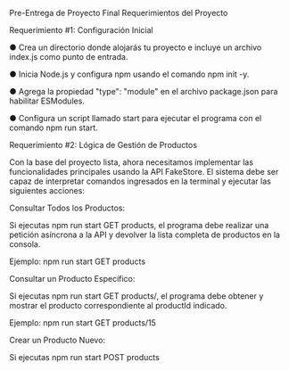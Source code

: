 Pre-Entrega de Proyecto Final
Requerimientos del Proyecto

Requerimiento #1: Configuración Inicial

● Crea un directorio donde alojarás tu proyecto e incluye un archivo index.js como punto de entrada.

● Inicia Node.js y configura npm usando el comando npm init -y.

● Agrega la propiedad "type": "module" en el archivo package.json para habilitar ESModules.

● Configura un script llamado start para ejecutar el programa con el comando npm run start.

Requerimiento #2: Lógica de Gestión de Productos

Con la base del proyecto lista, ahora necesitamos implementar las funcionalidades principales usando la API FakeStore. El sistema debe ser capaz de interpretar comandos ingresados en la terminal y ejecutar las siguientes acciones:

Consultar Todos los Productos:

Si ejecutas npm run start GET products, el programa debe realizar una petición asíncrona a la API y devolver la lista completa de productos en la consola.

Ejemplo: npm run start GET products

Consultar un Producto Específico:

Si ejecutas npm run start GET products/<productId>, el programa debe obtener y mostrar el producto correspondiente al productId indicado.

Ejemplo: npm run start GET products/15

Crear un Producto Nuevo:

Si ejecutas npm run start POST products <title> <price> <category>, el programa debe enviar una petición POST a la API para agregar un nuevo producto con los datos proporcionados (title, price, category) y devolver el id del producto creado como resultado en la consola.

Ejemplo: npm run start POST products T-Shirt-Rex 300 remeras

Eliminar un Producto:

Si ejecutas npm run start DELETE products/<productId>, el programa debe enviar una petición DELETE para eliminar el producto correspondiente al productId y devolver la respuesta en la consola. 

Ejemplo: npm run start DELETE products/7

